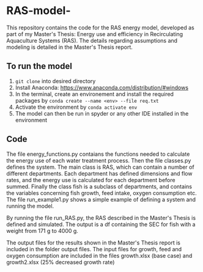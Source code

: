 # RAS-model-

This repository contains the code for the RAS energy model, developed as part of my Master's Thesis: Energy use and efficiency in Recirculating
Aquaculture Systems (RAS). 
The details regarding assumptions and modeling is detailed in the Master's Thesis report. 

## To run the model
1. ```git clone``` into desired directory
2. Install Anaconda: https://www.anaconda.com/distribution/#windows 
3. In the terminal, create an environement and install the required packages by 
    ```conda create --name <env> --file req.txt```
4. Activate the environment by ```conda activate env```
5. The model can then be run in spyder or any other IDE installed in the environment

## Code 
The file energy_functions.py contaians the functions needed to calculate the energy use of each water treatment process. 
Then the file classes.py defines the system. The main class is RAS, which can contain a number of different departments. Each department has defined dimensions and flow rates, and the energy use is calculated for each department before summed. Finally the class fish is a subclass of departments, and contains the variables concerning fish growth, feed intake, oxygen consumption etc. The file run_example1.py shows a simple example of defining a system and running the model. 

By running the file run_RAS.py, the RAS described in the Master's Thesis is defined and simulated. The output is a df containing the SEC for fish with a weight from 171 g to 4000 g. 

The output files for the results shown in the Master's Thesis report is included in the folder output files. 
The input files for growth, feed and oxygen consumption are included in the files growth.xlsx (base case) and growth2.xlsx (25% decreased growth rate)


